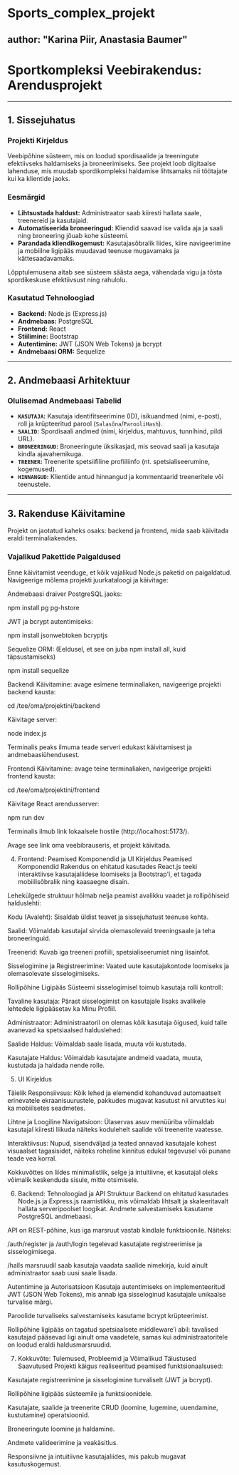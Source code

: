 # Sports_complex_projekt

author: "Karina Piir, Anastasia Baumer"
---

# Sportkompleksi Veebirakendus: Arendusprojekt

---

## 1. Sissejuhatus

### Projekti Kirjeldus
Veebipõhine süsteem, mis on loodud spordisaalide ja treeningute efektiivseks haldamiseks ja broneerimiseks. See projekt loob digitaalse lahenduse, mis muudab spordikompleksi haldamise lihtsamaks nii töötajate kui ka klientide jaoks.

### Eesmärgid
* **Lihtsustada haldust:** Administraator saab kiiresti hallata saale, treenereid ja kasutajaid.
* **Automatiseerida broneeringud:** Kliendid saavad ise valida aja ja saali ning broneering jõuab kohe süsteemi.
* **Parandada kliendikogemust:** Kasutajasõbralik liides, kiire navigeerimine ja mobiilne ligipääs muudavad teenuse mugavamaks ja kättesaadavamaks.

Lõpptulemusena aitab see süsteem säästa aega, vähendada vigu ja tõsta spordikeskuse efektiivsust ning rahulolu.

### Kasutatud Tehnoloogiad
* **Backend:** Node.js (Express.js)
* **Andmebaas:** PostgreSQL
* **Frontend:** React
* **Stiilimine:** Bootstrap
* **Autentimine:** JWT (JSON Web Tokens) ja bcrypt
* **Andmebaasi ORM:** Sequelize
---

## 2. Andmebaasi Arhitektuur

### Olulisemad Andmebaasi Tabelid
* **`KASUTAJA`:** Kasutaja identifitseerimine (ID), isikuandmed (nimi, e-post), roll ja krüpteeritud parool (`Salasõna`/`ParooliHash`).
* **`SAALID`:** Spordisaali andmed (nimi, kirjeldus, mahtuvus, tunnihind, pildi URL).
* **`BRONEERINGUD`:** Broneeringute üksikasjad, mis seovad saali ja kasutaja kindla ajavahemikuga.
* **`TREENER`:** Treenerite spetsiifiline profiiliinfo (nt. spetsialiseerumine, kogemused).
* **`HINNANGUD`:** Klientide antud hinnangud ja kommentaarid treeneritele või teenustele.
---

## 3. Rakenduse Käivitamine

Projekt on jaotatud kaheks osaks: backend ja frontend, mida saab käivitada eraldi terminaliakendes.

### Vajalikud Pakettide Paigaldused
Enne käivitamist veenduge, et kõik vajalikud Node.js paketid on paigaldatud.
Navigeerige mõlema projekti juurkataloogi ja käivitage:


Andmebaasi draiver PostgreSQL jaoks:

npm install pg pg-hstore

JWT ja bcrypt autentimiseks:

npm install jsonwebtoken bcryptjs

Sequelize ORM: (Eeldusel, et see on juba npm install all, kuid täpsustamiseks)

npm install sequelize

Backendi Käivitamine: avage esimene terminaliaken, navigeerige projekti backend kausta:

cd /tee/oma/projektini/backend

Käivitage server:

node index.js

Terminalis peaks ilmuma teade serveri edukast käivitamisest ja andmebaasiühendusest.

Frontendi Käivitamine: avage teine terminaliaken, navigeerige projekti frontend kausta:

cd /tee/oma/projektini/frontend

Käivitage React arendusserver:

npm run dev

Terminalis ilmub link lokaalsele hostile (http://localhost:5173/).

Avage see link oma veebibrauseris, et projekt käivitada.

4. Frontend: Peamised Komponendid ja UI Kirjeldus
Peamised Komponendid
Rakendus on ehitatud kasutades React.js teeki interaktiivse kasutajaliidese loomiseks ja Bootstrap'i, et tagada mobiilisõbralik ning kaasaegne disain.

Lehekülgede struktuur hõlmab nelja peamist avalikku vaadet ja rollipõhiseid halduslehti:

Kodu (Avaleht): Sisaldab üldist teavet ja sissejuhatust teenuse kohta.

Saalid: Võimaldab kasutajal sirvida olemasolevaid treeningsaale ja teha broneeringuid.

Treenerid: Kuvab iga treeneri profiili, spetsialiseerumist ning lisainfot.

Sisselogimine ja Registreerimine: Vaated uute kasutajakontode loomiseks ja olemasolevate sisselogimiseks.

Rollipõhine Ligipääs
Süsteemi sisselogimisel toimub kasutaja rolli kontroll:

Tavaline kasutaja: Pärast sisselogimist on kasutajale lisaks avalikele lehtedele ligipääsetav ka Minu Profiil.

Administraator: Administraatoril on olemas kõik kasutaja õigused, kuid talle avanevad ka spetsiaalsed halduslehed:

Saalide Haldus: Võimaldab saale lisada, muuta või kustutada.

Kasutajate Haldus: Võimaldab kasutajate andmeid vaadata, muuta, kustutada ja haldada nende rolle.


5. UI Kirjeldus

Täielik Responsiivsus: Kõik lehed ja elemendid kohanduvad automaatselt erinevatele ekraanisuurustele, pakkudes mugavat kasutust nii arvutites kui ka mobiilsetes seadmetes.

Lihtne ja Loogiline Navigatsioon: Ülaservas asuv menüüriba võimaldab kasutajal kiiresti liikuda näiteks kodulehelt saalide või treenerite vaatesse.

Interaktiivsus: Nupud, sisendväljad ja teated annavad kasutajale kohest visuaalset tagasisidet, näiteks roheline kinnitus edukal tegevusel või punane teade vea korral.

Kokkuvõttes on liides minimalistlik, selge ja intuitiivne, et kasutajal oleks võimalik keskenduda sisule, mitte otsimisele.


6. Backend: Tehnoloogiad ja API Struktuur
Backend on ehitatud kasutades Node.js ja Express.js raamistikku, mis võimaldab lihtsalt ja skaleeritavalt hallata serveripoolset loogikat. Andmete salvestamiseks kasutame PostgreSQL andmebaasi.

API on REST-põhine, kus iga marsruut vastab kindlale funktsioonile. Näiteks:

/auth/register ja /auth/login tegelevad kasutajate registreerimise ja sisselogimisega.

/halls marsruudil saab kasutaja vaadata saalide nimekirja, kuid ainult administraator saab uusi saale lisada.

Autentimine ja Autorisatsioon
Kasutaja autentimiseks on implementeeritud JWT (JSON Web Tokens), mis annab iga sisseloginud kasutajale unikaalse turvalise märgi.

Paroolide turvaliseks salvestamiseks kasutame bcrypt krüpteerimist.

Rollipõhine ligipääs on tagatud spetsiaalsete middleware’i abil: tavalised kasutajad pääsevad ligi ainult oma vaadetele, samas kui administraatoritele on loodud eraldi haldusmarsruudid.



7. Kokkuvõte: Tulemused, Probleemid ja Võimalikud Täiustused
Saavutused
Projekti käigus realiseeritud peamised funktsionaalsused:

Kasutajate registreerimine ja sisselogimine turvaliselt (JWT ja bcrypt).

Rollipõhine ligipääs süsteemile ja funktsioonidele.

Kasutajate, saalide ja treenerite CRUD (loomine, lugemine, uuendamine, kustutamine) operatsioonid.

Broneeringute loomine ja haldamine.

Andmete valideerimine ja veakäsitlus.

Responsiivne ja intuitiivne kasutajaliides, mis pakub mugavat kasutuskogemust.

